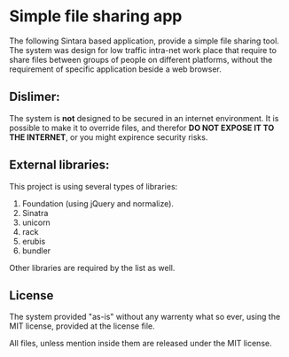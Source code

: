 Simple file sharing app
=======================
The following Sintara based application, provide a simple file sharing tool.
The system was design for low traffic intra-net work place that require to share
files between groups of people on different platforms, without the requirement
of specific application beside a web browser.

Dislimer:
---------
The system is **not** designed to be secured in an internet environment.
It is possible to make it to override files, and therefor **DO NOT EXPOSE IT TO
THE INTERNET**, or you might expirence security risks.

External libraries:
-------------------
This project is using several types of libraries:
1. Foundation (using jQuery and normalize).
1. Sinatra
1. unicorn
1. rack
1. erubis
1. bundler

Other libraries are required by the list as well.

License
-------
The system provided "as-is" without any warrenty what so ever, using the MIT
license, provided at the license file.

All files, unless mention inside them are released under the MIT license.

